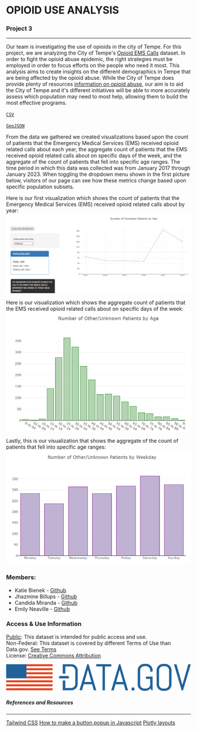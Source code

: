 # **OPIOID USE ANALYSIS** 
### Project 3
---
Our team is investigating the use of opioids in the city of Tempe. For this project, we are analyzing the City of Tempe's [Opioid EMS Calls](https://catalog.data.gov/dataset/opioid-ems-calls-ac2fc) dataset. In order to fight the opioid abuse epidemic, the right strategies must be employed in order to focus efforts on the people who need it most. This analysis aims to create insights on the different demographics in Tempe that are being affected by the opioid abuse. While the City of Tempe does provide plenty of resources [information on opioid abuse](https://tempegov.maps.arcgis.com/apps/MapJournal/index.html?appid=c40206ce59a4442a8bc49bcfe6637b8f), our aim is to aid the City of Tempe and it's different initiatives will be able to more accurately assess which population may need to most help, allowing them to build the most effective programs.


[`CSV`](https://catalog.data.gov/dataset/opioid-ems-calls-ac2fc/resource/1fc24c28-03a4-47fb-b718-88a401477c88)

[`GeoJSON`](https://catalog.data.gov/dataset/opioid-ems-calls-ac2fc/resource/a96a76d7-5c51-4501-a36f-8d5cb56938cd)


From the data we gathered we created visualizations based upon the count of patients that the Emergency Medical Services (EMS) received opioid related calls about each year, the aggregate count of patients that the EMS received opioid related calls about on specific days of the week, and the aggregate of the count of patients that fell into specific age ranges. The time period in which this data was collected was from January 2017 through January 2023. When toggling the dropdown menu shown in the first picture below, visitors of our page can see how these metrics change based upon specific population subsets.

Here is our first visualization which shows the count of patients that the Emergency Medical Services (EMS) received opioid related calls about by year:
![Line Graph](https://github.com/emilyneaville/opioid_project_3/blob/main/images/linegraph.PNG)


Here is our visualization which shows the aggregate count of patients that the EMS received opioid related calls about on specific days of the week:
![Bar Chart](https://github.com/emilyneaville/opioid_project_3/blob/main/images/greenbar.PNG)

Lastly, this is our visualization that shows the aggregate of the count of patients that fell into specific age ranges:
![Bar Chart](https://github.com/emilyneaville/opioid_project_3/blob/main/images/purplebar.PNG)


### Members: 
* Katie Bienek - [Github](https://github.com/kfbienek)
* Jhazmine Billups - [Github](https://github.com/JhazmineC)
* Candida Miranda - [Github](https://github.com/candidamg)
* Emily Neaville - [Github](https://github.com/emilyneaville)

### Access & Use Information
[Public](https://resources.data.gov/resources/dcat-us/): This dataset is intended for public access and use.<br />
Non-Federal: This dataset is covered by different Terms of Use than Data.gov. [See Terms](https://gis.tempe.gov/ordinances/open-data-terms-of-use.pdf)<br />
License: [Creative Commons Attribution](http://opendefinition.org/licenses/cc-by)

![Data.gov](images/data.gov.png)

##### References and Resources
---
[Tailwind CSS](https://tailwindcss.com/)
[How to make a button popup in Javascript](https://www.w3schools.com/howto/howto_js_popup.asp)
[Plotly layouts](https://plotly.com/javascript/reference/layout/xaxis/)
